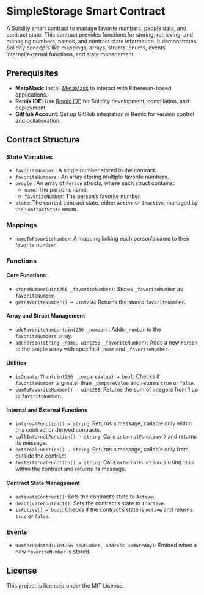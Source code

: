 # SimpleStorage Smart Contract

A Solidity smart contract to manage favorite numbers, people data, and contract state. This contract provides functions for storing, retrieving, and managing numbers, names, and contract state information. It demonstrates Solidity concepts like mappings, arrays, structs, enums, events, internal/external functions, and state management.

## Prerequisites
- **MetaMask**: Install [MetaMask](https://metamask.io/) to interact with Ethereum-based applications.
- **Remix IDE**: Use [Remix IDE](https://remix.ethereum.org/) for Solidity development, compilation, and deployment.
- **GitHub Account**: Set up GitHub integration in Remix for version control and collaboration.

## Contract Structure

### State Variables
- `favoriteNumber` : A single number stored in the contract.
- `favoriteNumbers` : An array storing multiple favorite numbers.
- `people` : An array of `Person` structs, where each struct contains:
  - `name`: The person’s name.
  - `favoriteNumber`: The person’s favorite number.
- `state`: The current contract state, either `Active` or `Inactive`, managed by the `ContractState` enum.

### Mappings
- `nameToFavoriteNumber`: A mapping linking each person’s name to their favorite number.

### Functions

#### Core Functions
- `storeNumber(uint256 _favoriteNumber)`: Stores `_favoriteNumber` as `favoriteNumber`.
- `getFavoriteNumber() → uint256`: Returns the stored `favoriteNumber`.

#### Array and Struct Management
- `addFavoriteNumber(uint256 _number)`: Adds `_number` to the `favoriteNumbers` array.
- `addPerson(string _name, uint256 _favoriteNumber)`: Adds a new `Person` to the `people` array with specified `_name` and `_favoriteNumber`.

#### Utilities
- `isGreaterThan(uint256 _compareValue) → bool`: Checks if `favoriteNumber` is greater than `_compareValue` and returns `true` or `false`.
- `sumToFavoriteNumber() → uint256`: Returns the sum of integers from 1 up to `favoriteNumber`.

#### Internal and External Functions
- `internalFunction() → string`: Returns a message, callable only within this contract or derived contracts.
- `callInternalFunction() → string`: Calls `internalFunction()` and returns its message.
- `externalFunction() → string`: Returns a message, callable only from outside the contract.
- `testExternalFunction() → string`: Calls `externalFunction()` using `this` within the contract and returns its message.

#### Contract State Management
- `activateContract()`: Sets the contract’s state to `Active`.
- `deactivateContract()`: Sets the contract’s state to `Inactive`.
- `isActive() → bool`: Checks if the contract’s state is `Active` and returns `true` or `false`.

### Events
- `NumberUpdated(uint256 newNumber, address updatedBy)`: Emitted when a new `favoriteNumber` is stored.

## License
This project is licensed under the MIT License.

